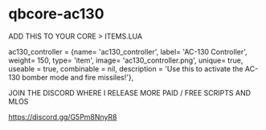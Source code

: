 # qbcore-ac130

ADD THIS TO YOUR CORE > ITEMS.LUA 

ac130_controller    = {name= 'ac130_controller', label= 'AC-130 Controller', weight= 150, type= 'item', image= 'ac130_controller.png', unique= true, useable = true, combinable = nil,  description = 'Use this to activate the AC-130 bomber mode and fire missiles!'},



JOIN THE DISCORD WHERE I RELEASE MORE PAID / FREE SCRIPTS AND MLOS  

https://discord.gg/G5Pm8NnyR8
